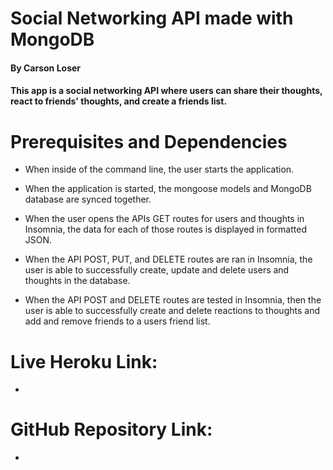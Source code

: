 # Social Networking API made with MongoDB

#### By Carson Loser

#### This app is a social networking API where users can share their thoughts, react to friends' thoughts, and create a friends list.

# Prerequisites and Dependencies

* When inside of the command line, the user starts the application.

* When the application is started, the mongoose models and MongoDB database are synced together.

* When the user opens the APIs GET routes for users and thoughts in Insomnia, the data for each of those routes is displayed in formatted JSON.

* When the API POST, PUT, and DELETE routes are ran in Insomnia, the user is able to successfully create, update and delete users and thoughts in the database.

* When the API POST and DELETE routes are tested in Insomnia, then the user is able to successfully create and delete reactions to thoughts and add and remove friends to a users friend list.

# Live Heroku Link:
-

# GitHub Repository Link: 
-

